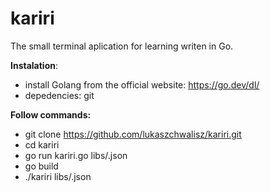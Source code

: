 # kariri
The small terminal aplication for learning writen in Go.

**Instalation**:

- install Golang from the official website: https://go.dev/dl/
- depedencies: git

**Follow commands:**

-  git clone https://github.com/lukaszchwalisz/kariri.git
-  cd kariri
-  go run kariri.go libs/<nameoflib>.json
-  go build
-  ./kariri  libs/<nameoflib>.json 
